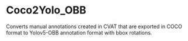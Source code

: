 # Coco2Yolo_OBB
Converts manual annotations created in CVAT that are exported in COCO format to Yolov5-OBB annotation format with bbox rotations.
